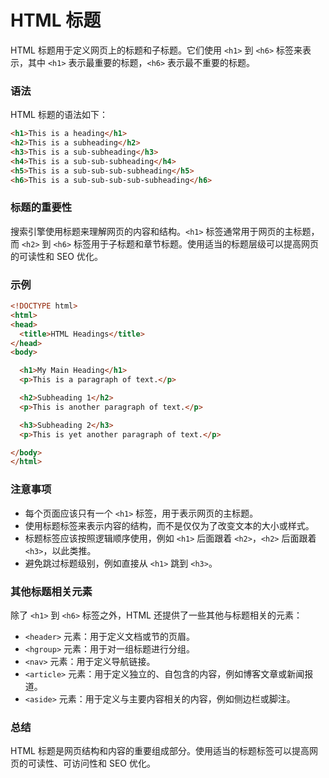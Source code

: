 # HTML 标题

HTML 标题用于定义网页上的标题和子标题。它们使用 `<h1>` 到 `<h6>` 标签来表示，其中 `<h1>` 表示最重要的标题，`<h6>` 表示最不重要的标题。

### 语法

HTML 标题的语法如下：

```html
<h1>This is a heading</h1>
<h2>This is a subheading</h2>
<h3>This is a sub-subheading</h3>
<h4>This is a sub-sub-subheading</h4>
<h5>This is a sub-sub-sub-subheading</h5>
<h6>This is a sub-sub-sub-sub-subheading</h6> 
```

### 标题的重要性

搜索引擎使用标题来理解网页的内容和结构。`<h1>` 标签通常用于网页的主标题，而 `<h2>` 到 `<h6>` 标签用于子标题和章节标题。使用适当的标题层级可以提高网页的可读性和 SEO 优化。

### 示例

```html
<!DOCTYPE html>
<html>
<head>
  <title>HTML Headings</title>
</head>
<body>

  <h1>My Main Heading</h1>
  <p>This is a paragraph of text.</p>

  <h2>Subheading 1</h2>
  <p>This is another paragraph of text.</p>

  <h3>Subheading 2</h3>
  <p>This is yet another paragraph of text.</p>

</body>
</html>
```

### 注意事项

*   每个页面应该只有一个 `<h1>` 标签，用于表示网页的主标题。
*   使用标题标签来表示内容的结构，而不是仅仅为了改变文本的大小或样式。
*   标题标签应该按照逻辑顺序使用，例如 `<h1>` 后面跟着 `<h2>`，`<h2>` 后面跟着 `<h3>`，以此类推。
*   避免跳过标题级别，例如直接从 `<h1>` 跳到 `<h3>`。

### 其他标题相关元素

除了 `<h1>` 到 `<h6>` 标签之外，HTML 还提供了一些其他与标题相关的元素：

*   `<header>` 元素：用于定义文档或节的页眉。
*   `<hgroup>` 元素：用于对一组标题进行分组。
*   `<nav>` 元素：用于定义导航链接。
*   `<article>` 元素：用于定义独立的、自包含的内容，例如博客文章或新闻报道。
*   `<aside>` 元素：用于定义与主要内容相关的内容，例如侧边栏或脚注。

### 总结

HTML 标题是网页结构和内容的重要组成部分。使用适当的标题标签可以提高网页的可读性、可访问性和 SEO 优化。
